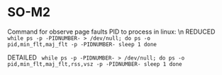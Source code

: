 # SO-M2
Command for observe page faults PID to process in linux: \n 
REDUCED
<code> 
    while ps -p -PIDNUMBER-  > /dev/null; do
        ps -o pid,min_flt,maj_flt -p -PIDNUMBER- 
        sleep 1
    done
</code>


DETAILED
<code> 
    while ps -p -PIDNUMBER-   > /dev/null; do
        ps -o pid,min_flt,maj_flt,rss,vsz -p -PIDNUMBER- 
        sleep 1
    done

</code>
